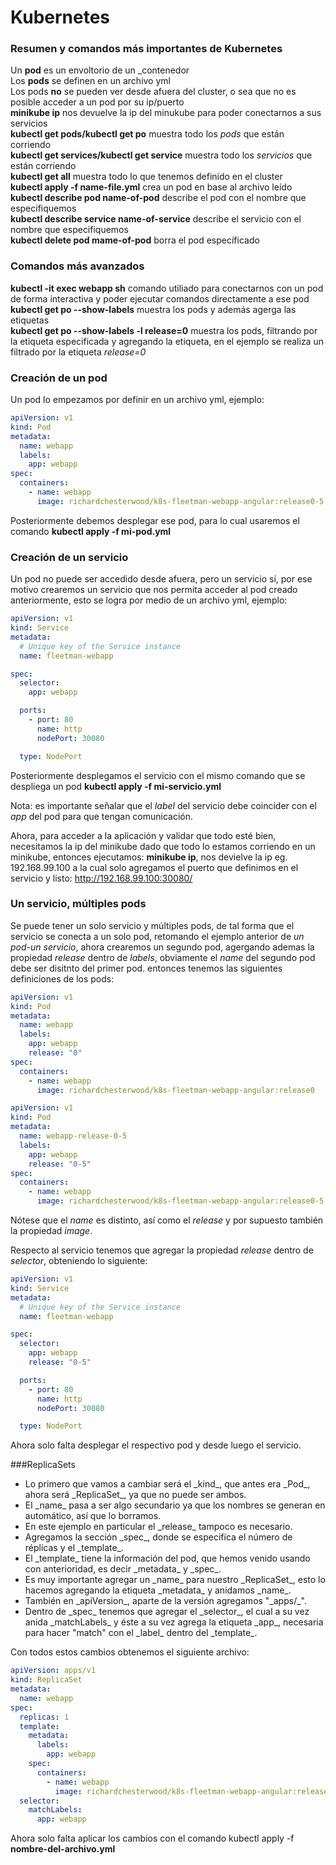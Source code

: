 # Kubernetes

### Resumen y comandos más importantes de Kubernetes

Un **pod** es un envoltorio de un _contenedor<br/>
Los **pods** se definen en un archivo yml<br/>
Los pods **no** se pueden ver desde afuera del cluster, o sea que no es posible acceder a un pod por su ip/puerto<br/>
**minikube ip** nos devuelve la ip del minukube para poder conectarnos a sus servicios<br/>
**kubectl get pods/kubectl get po** muestra todo los _pods_ que están corriendo<br/>
**kubectl get services/kubectl get service** muestra todo los _servicios_ que están corriendo<br/>
**kubectl get all** muestra todo lo que tenemos definido en el cluster<br/>
**kubectl apply -f name-file.yml** crea un pod en base al archivo leído<br/>
**kubectl describe pod name-of-pod** describe el pod con el nombre que especifiquemos<br/>
**kubectl describe service name-of-service** describe el servicio con el nombre que especifiquemos<br/>
**kubectl delete pod mame-of-pod** borra el pod específicado<br/>

### Comandos más avanzados

**kubectl -it exec webapp sh** comando utiliado para conectarnos con un pod de forma interactiva y poder ejecutar comandos directamente a ese pod<br/>
**kubectl get po --show-labels** muestra los pods y además agerga las etiquetas<br/>
**kubectl get po --show-labels -l release=0** muestra los pods, filtrando por la etiqueta especificada y agregando la etiqueta, en el ejemplo se realiza un filtrado por la etiqueta _release=0_<br/>


### Creación de un pod

Un pod lo empezamos por definir en un archivo yml, ejemplo:

```yaml
apiVersion: v1
kind: Pod
metadata:
  name: webapp
  labels:
    app: webapp
spec:
  containers:
    - name: webapp
      image: richardchesterwood/k8s-fleetman-webapp-angular:release0-5
```
Posteriormente debemos desplegar ese pod, para lo cual usaremos el comando **kubectl apply -f mi-pod.yml**

### Creación de un servicio

Un pod no puede ser accedido desde afuera, pero un servicio sí, por ese motivo crearemos un servicio que nos permita acceder al pod creado anteriormente, esto se logra por medio de un archivo yml, ejemplo:

```yaml
apiVersion: v1
kind: Service
metadata:
  # Unique key of the Service instance
  name: fleetman-webapp

spec:
  selector:
    app: webapp

  ports:
    - port: 80
      name: http
      nodePort: 30080

  type: NodePort
```

Posteriormente desplegamos el servicio con el mismo comando que se despliega un pod **kubectl apply -f mi-servicio.yml**<br/>

Nota: es importante señalar que el _label_ del servicio debe coincider con el _app_ del pod para que tengan comunicación.

Ahora, para acceder a la aplicación y validar que todo esté bien, necesitamos la ip del minikube dado que todo lo estamos corriendo en un minikube, entonces ejecutamos: **minikube ip**, nos devielve la ip eg. 192.168.99.100 a la cual solo agregamos el puerto que definimos en el servicio y listo: http://192.168.99.100:30080/<br/>

### Un servicio, múltiples pods

Se puede tener un solo servicio y múltiples pods, de tal forma que el servicio se conecta a un solo pod, retomando el ejemplo anterior de _un pod-un servicio_, ahora crearemos un segundo pod, agergando ademas la propiedad _release_ dentro de _labels_, obviamente el _name_ del segundo pod debe ser disitnto del primer pod. entonces tenemos las siguientes definiciones de los pods:<br/>

```yaml
apiVersion: v1
kind: Pod
metadata:
  name: webapp
  labels:
    app: webapp
    release: "0"
spec:
  containers:
    - name: webapp
      image: richardchesterwood/k8s-fleetman-webapp-angular:release0
```
```yaml
apiVersion: v1
kind: Pod
metadata:
  name: webapp-release-0-5
  labels:
    app: webapp
    release: "0-5"
spec:
  containers:
    - name: webapp
      image: richardchesterwood/k8s-fleetman-webapp-angular:release0-5
```
Nótese que el _name_ es distinto, así como el _release_ y por supuesto también la propiedad _image_.<br/>

Respecto al servicio tenemos que agregar la propiedad _release_ dentro de _selector_, obteniendo lo siguiente:

```yaml
apiVersion: v1
kind: Service
metadata:
  # Unique key of the Service instance
  name: fleetman-webapp

spec:
  selector:
    app: webapp
    release: "0-5"

  ports:
    - port: 80
      name: http
      nodePort: 30080

  type: NodePort
```

Ahora solo falta desplegar el respectivo pod y desde luego el servicio.<br/>

###ReplicaSets

<ul>
<li>Lo primero que vamos a cambiar será el _kind_, que antes era _Pod_, ahora será _ReplicaSet_, ya que no puede ser ambos. </li>
<li>El _name_ pasa a ser algo secundario ya que los nombres se generan en automático, así que lo borramos.</li>
<li>En este ejemplo en particular el _release_ tampoco es necesario.</li>
<li>Agregamos la sección _spec_, donde se especifica el número de réplicas y el _template_.</li>
<li>El _template_ tiene la información del pod, que hemos venido usando con anterioridad, es decir _metadata_ y _spec_.</li>
<li>Es muy importante agregar un _name_ para nuestro _ReplicaSet_, esto lo hacemos agregando la etiqueta _metadata_ y anidamos _name_.</li>
<li>También en _apiVersion_, aparte de la versión agregamos "_apps/_".</li>
<li>Dentro de _spec_ tenemos que agregar el _selector_, el cual a su vez anida _matchLabels_ y éste a su vez agrega la etiqueta _app_, necesaria para hacer "match" con el _label_ dentro del _template_.</li>
</ul>

Con todos estos cambios obtenemos el siguiente archivo:<br/>

```yaml
apiVersion: apps/v1
kind: ReplicaSet
metadata:
  name: webapp
spec:
  replicas: 1
  template:
    metadata:
      labels:
        app: webapp
    spec:
      containers:
        - name: webapp
          image: richardchesterwood/k8s-fleetman-webapp-angular:release0-5
  selector:
    matchLabels:
      app: webapp
```

Ahora solo falta aplicar los cambios con el comando kubectl apply -f **nombre-del-archivo.yml**<br/>






